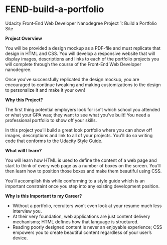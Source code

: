 # FEND-build-a-portfolio
Udacity Front-End Web Developer Nanodegree Project 1: Build a Portfolio Site

**Project Overview**

You will be provided a design mockup as a PDF-file and must replicate that design in HTML and CSS. You will develop a responsive website that will display images, descriptions and links to each of the portfolio projects you will complete through the course of the Front-End Web Developer nanodegree.

Once you've successfully replicated the design mockup, you are encouraged to continue tweaking and making customizations to the design to personalize it and make it your own!

**Why this Project?**

The first thing potential employers look for isn’t which school you attended or what your GPA was; they want to see what you’ve built! You need a professional portfolio to show off your skills.

In this project you’ll build a great look portfolio where you can show off images, descriptions and link to all of your projects. You'll do so writing code that conforms to the Udacity Style Guide.

**What will I learn?**

You will learn how HTML is used to define the content of a web page and start to think of every web page as a number of boxes on the screen. You’ll then learn how to position those boxes and make them beautiful using CSS.

You'll accomplish this while conforming to a style guide which is an important constraint once you step into any existing development position.

**Why is this Important to my Career?**

- Without a portfolio, recruiters won’t even look at your resume much less interview you.
- At their very foundation, web applications are just content delivery mechanisms; HTML defines how that language is structured.
- Reading poorly designed content is never an enjoyable experience; CSS empowers you to create beautiful content regardless of your user’s device.
